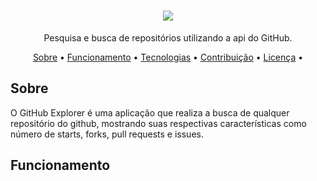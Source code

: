 <h1 align="center"><img src="file://wsl%24/Ubuntu-18.04/home/matheus-marques/bootcamp/github-explorer/src/assets/logo.svg" /></h1>
<p align="center">Pesquisa e busca de repositórios utilizando a api do GitHub.</p>

<p align="center">
 <a href="#sobre">Sobre</a> • 
 <a href="#funcionamento">Funcionamento</a> • 
 <a href="#tecnologias">Tecnologias</a> • 
 <a href="#contribuicao">Contribuição</a> • 
 <a href="#licenc-a">Licença</a> • 
</p>

<h2>Sobre</h2>
<p>O GitHub Explorer é uma aplicação que realiza a busca de qualquer repositório do github, mostrando suas respectivas características como número de starts, forks, pull requests e  issues.</p>
  

<h2>Funcionamento<h2/>






